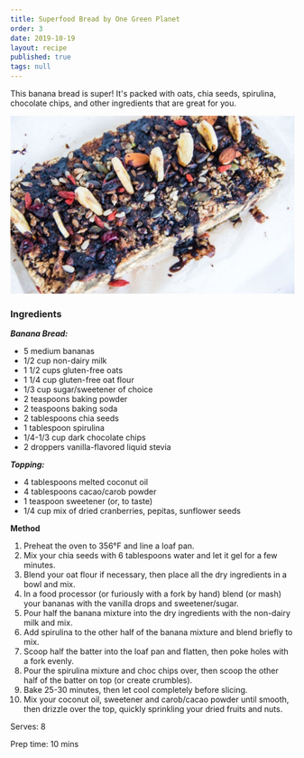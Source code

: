 ```yaml
---
title: Superfood Bread by One Green Planet
order: 3
date: 2019-10-19
layout: recipe
published: true
tags: null
---
```

This banana bread is super! It's packed with oats, chia seeds, spirulina, chocolate chips, and other ingredients that are great for you.

![](../uploads/superfoodbread1.jpg)

### Ingredients

***Banana Bread:***

* 5 medium bananas
* 1/2 cup non-dairy milk
* 1 1/2 cups gluten-free oats
* 1 1/4 cup gluten-free oat flour
* 1/3 cup sugar/sweetener of choice
* 2 teaspoons baking powder
* 2 teaspoons baking soda
* 2 tablespoons chia seeds
* 1 tablespoon spirulina
* 1/4-1/3 cup dark chocolate chips
* 2 droppers vanilla-flavored liquid stevia

***Topping:***

* 4 tablespoons melted coconut oil
* 4 tablespoons cacao/carob powder
* 1 teaspoon sweetener (or, to taste)
* 1/4 cup mix of dried cranberries, pepitas, sunflower seeds



**Method** 

1. Preheat the oven to 356°F and line a loaf pan.
2. Mix your chia seeds with 6 tablespoons water and let it gel for a few minutes.
3. Blend your oat flour if necessary, then place all the dry ingredients in a bowl and mix.
4. In a food processor (or furiously with a fork by hand) blend (or mash) your bananas with the vanilla drops and sweetener/sugar.
5. Pour half the banana mixture into the dry ingredients with the non-dairy milk and mix.
6. Add spirulina to the other half of the banana mixture and blend briefly to mix.
7. Scoop half the batter into the loaf pan and flatten, then poke holes with a fork evenly.
8. Pour the spirulina mixture and choc chips over, then scoop the other half of the batter on top (or create crumbles).
9. Bake 25-30 minutes, then let cool completely before slicing.
10. Mix your coconut oil, sweetener and carob/cacao powder until smooth, then drizzle over the top, quickly sprinkling your dried fruits and nuts.

Serves: 8

Prep time: 10 mins